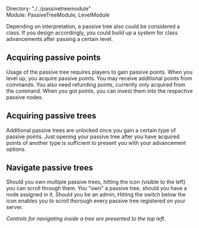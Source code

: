 Directory: "./../passivetreemodule"  
Module: PassiveTreeModule, LevelModule

Depending on interpretation, a passive tree also could be considered a class. If you design accordingly, you could build up a system for class advancements after passing a certain level.

## Acquiring passive points

Usage of the passive tree requires players to gain passive points. When you level up, you acquire passive points. You may receive additional points from commands. You also need refunding points, currently only acquired from the command. When you got points, you can invest them into the respective passive nodes.

## Acquiring passive trees

Additional passive trees are unlocked once you gain a certain type of passive points. Just opening your passive tree after you have acquired points of another type is sufficient to present you with your advancement options.

## Navigate passive trees

Should you own multiple passive trees, hitting the icon (visible to the left) you can scroll through them. You "own" a passive tree, should you have a node assigned in it. Should you be an admin, Hitting the switch below the icon enables you to scroll thorough every passive tree registered on your server.

_Controls for navigating inside a tree are presented to the top left._